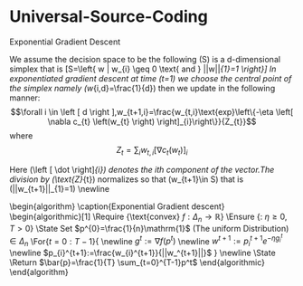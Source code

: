 # Universal-Source-Coding
Exponential Gradient Descent

We assume the decision space to be the following \(S\) is a d-dimensional simplex that is 
\[S=\left\{ w | w_{i} \geq 0 \text{ and }  ||w||_{1}=1 \right\}\]
In exponentiated gradient descent at time \(t=1\) we choose the central point of the simplex namely \(w_{i,d}=\frac{1}{d}\) then we update in the following manner:
$$\forall i \in \left [ d \right ],w_{t+1,i}=\frac{w_{t,i}\text{exp}\left\{-\eta \left[ \nabla c_{t} \left(w_{t} \right) \right]_{i}\right\}}{Z_{t}}$$ where 
$$Z_{t}=\sum_{i} w_{t,i} \left[ \nabla c_{t}\left(w_{t}\right)\right]_{i}$$ 

Here \(\left [ \dot \right]_{i}\) denotes the ith component of the vector.The division by \(\text{Z}_{t}\) normalizes so that \(w_{t+1}\in S\) that is \(||w_{t+1}||_{1}=1\) 
\newline


\begin{algorithm}
\caption{Exponential Gradient descent}
\begin{algorithmic}[1]
\Require {\text{convex} $f:\Delta_{n} \to \mathbb{R}$}
\Ensure {: $\eta \geq 0 ,T>0$}
\State Set $p^{0}=\frac{1}{n}\mathrm{1}$ (The uniform Distribution) $\in \Delta_{n}$
\For{$t=0:T-1$}{
    \newline
    $g^{t} := \nabla f(p^{t})$
    \newline
    $w^{t+1} := p_{i}^{t+1}e^{-\eta g_{i}^{t}}$
    \newline
    $p_{i}^{t+1}:=\frac{w_{i}^{t+1}}{||w_^{t+1}||}$
}
\newline
\State \Return $\bar{p}=\frac{1}{T} \sum_{t=0}^{T-1}p^t$
\end{algorithmic}
\end{algorithm}
